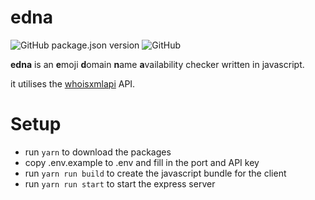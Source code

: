 # edna
![GitHub package.json version](https://img.shields.io/github/package-json/v/69/edna?style=flat-square) ![GitHub](https://img.shields.io/github/license/69/edna?style=flat-square) 

**edna** is an **e**moji **d**omain **n**ame **a**vailability checker written in javascript.

it utilises the [whoisxmlapi](https://www.whoisxmlapi.com) API.

# Setup
- run `yarn` to download the packages
- copy .env.example to .env and fill in the port and API key
- run `yarn run build` to create the javascript bundle for the client
- run `yarn run start` to start the express server
